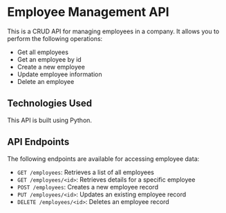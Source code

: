# Employee Management API

This is a CRUD API for managing employees in a company. It allows you to perform the following operations:

- Get all employees
- Get an employee by id
- Create a new employee
- Update employee information
- Delete an employee

## Technologies Used

This API is built using Python.

## API Endpoints

The following endpoints are available for accessing employee data:

- `GET /employees`: Retrieves a list of all employees
- `GET /employees/<id>`: Retrieves details for a specific employee
- `POST /employees`: Creates a new employee record
- `PUT /employees/<id>`: Updates an existing employee record
- `DELETE /employees/<id>`: Deletes an employee record
